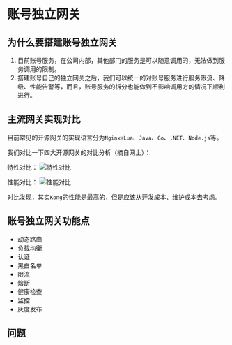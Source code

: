 # 账号独立网关

## 为什么要搭建账号独立网关
1. 目前账号服务，在公司内部，其他部门的服务是可以随意调用的，无法做到服务调用的限制。
2. 搭建账号自己的独立网关之后，我们可以统一的对账号服务进行服务限流、降级、性能告警等，而且，账号服务的拆分也能做到不影响调用方的情况下顺利进行。

## 主流网关实现对比
目前常见的开源网关的实现语言分为`Nginx+Lua`、`Java`、`Go`、`.NET`、`Node.js`等。

我们对比一下四大开源网关的对比分析（摘自网上）：

特性对比：
![特性对比](https://static001.infoq.cn/resource/image/76/31/767492a59796925f9647c4b7055b5d31.jpg)

性能对比：
![性能对比](https://static001.infoq.cn/resource/image/c0/81/c0e4f5233ece9509d378930e53f17681.jpg)

对比发现，其实`Kong`的性能是最高的，但是应该从开发成本、维护成本去考虑。


## 账号独立网关功能点

- 动态路由
- 负载均衡
- 认证
- 黑白名单
- 限流
- 熔断
- 健康检查
- 监控
- 灰度发布

## 问题
